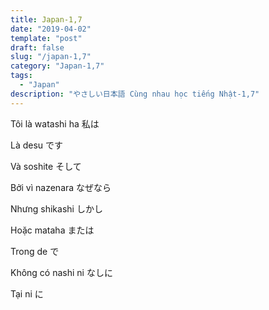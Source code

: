 ```yaml
---
title: Japan-1,7
date: "2019-04-02"
template: "post"
draft: false
slug: "/japan-1,7"
category: "Japan-1,7"
tags:
  - "Japan"
description: "やさしい日本語 Cùng nhau học tiếng Nhật-1,7"
---
```


Tôi là	watashi ha	 私は

Là	desu	 です

Và	soshite	 そして

Bởi vì	nazenara	 なぜなら

Nhưng	shikashi	 しかし

Hoặc	mataha 	または

Trong	de	 で

Không có	nashi ni	 なしに

Tại	ni	 に